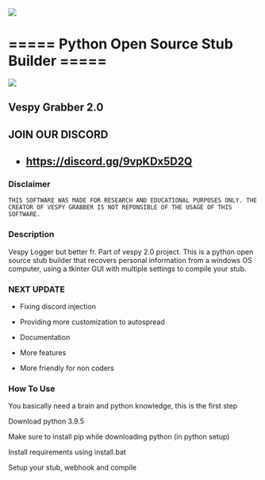 <img align="center" src='https://cdn.discordapp.com/attachments/1098287991807557654/1101038007391367168/mylogo.ico'>

# ===== Python Open Source Stub Builder =====

<img align="center" src='https://cdn.discordapp.com/attachments/1098287991807557654/1101037841338871838/background2.png'>

<h2>Vespy Grabber 2.0</h2>

<h2>JOIN OUR DISCORD<h2>

- https://discord.gg/9vpKDx5D2Q

<h3>Disclaimer</h3>

    THIS SOFTWARE WAS MADE FOR RESEARCH AND EDUCATIONAL PURPOSES ONLY. THE CREATOR OF VESPY GRABBER IS NOT REPONSIBLE OF THE USAGE OF THIS SOFTWARE.
<h3>Description</h3>

Vespy Logger but better fr. Part of vespy 2.0 project. This is a python open source stub builder that recovers personal information from a windows OS computer, using a tkinter GUI with multiple settings to compile your stub.


<h3>NEXT UPDATE</h3>

- Fixing discord injection

- Providing more customization to autospread

- Documentation

- More features
  
- More friendly for non coders

<h3>How To Use</h3>

You basically need a brain and python knowledge, this is the first step

Download python 3.9.5

Make sure to install pip while downloading python (in python setup)

Install requirements using install.bat

Setup your stub, webhook and compile

